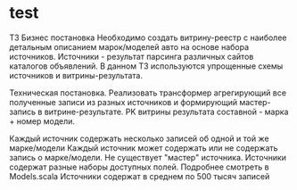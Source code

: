 # test
ТЗ
Бизнес постановка
Необходимо создать витрину-реестр с наиболее детальным описанием марок/моделей авто на основе набора источников.
Источники - результат парсинга различных сайтов каталогов объявлений.
В данном ТЗ используются упрощенные схемы источников и витрины-результата.

Техническая постановка.
Реализовать трансформер агрегирующий все полученные записи из разных источников и формирующий мастер-запись в витрине-результате. PK витрины результата составной - марка + номер модели.

Каждый источник содержать несколько записей об одной и той же марке/модели
Каждый источник может содержать или не содержать запись о марке/модели. Не существует "мастер" источника.
Источники содержат разные наборы доступных полей. Подробнее смотреть в Models.scala
Источники содержат в среднем по 500 тысяч записей

